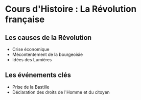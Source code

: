 # Cours d'Histoire : La Révolution française

## Les causes de la Révolution
* Crise économique
* Mécontentement de la bourgeoisie
* Idées des Lumières

## Les événements clés
* Prise de la Bastille
* Déclaration des droits de l'Homme et du citoyen